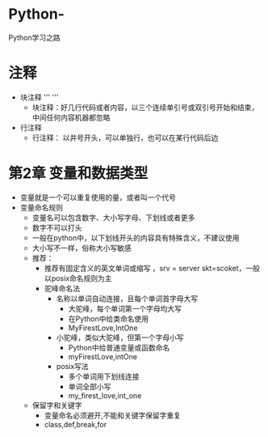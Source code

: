 # Python-
Python学习之路
# 注释
* 块注释  '''   '''  
    - 块注释：好几行代码或者内容，以三个连续单引号或双引号开始和结束，中间任何内容机器都忽略  
* 行注释   
    - 行注释： 以井号开头，可以单独行，也可以在某行代码后边
# 第2章 变量和数据类型  
* 变量就是一个可以重复使用的量，或者叫一个代号  
* 变量命名规则  
    * 变量名可以包含数字、大小写字母、下划线或者更多
    * 数字不可以打头  
    * 一般在python中，以下划线开头的内容具有特殊含义，不建议使用  
    * 大小写不一样，俗称大小写敏感  
    * 推荐： 
        * 推荐有固定含义的英文单词或缩写 ，srv = server skt=scoket，一般以posix命名规则为主 
        * 驼峰命名法  
            * 名称以单词自动连接，且每个单词首字母大写  
                * 大驼峰，每个单词第一个字母均大写  
                * 在Python中给类命名使用  
                * MyFirestLove,IntOne  
            * 小驼峰，类似大驼峰，但第一个字母小写  
                * Python中给普通变量或函数命名  
                * myFirestLove,intOne  
            * posix写法  
                * 多个单词用下划线连接  
                * 单词全部小写  
                * my_firest_love,int_one  
    * 保留字和关键字  
        * 变量命名必须避开,不能和关键字保留字重复   
        * class,def,break,for 
